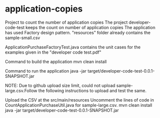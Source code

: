 # application-copies
Project to count the number of application copies
The project developer-code-test keeps the count on number of application copies The application has used Factory design pattern. "resources" folder already contains the sample-small.csv

ApplicationPurchaseFactoryTest.java contains the unit cases for the examples given in the "developer code test.pdf"

Command to build the application mvn clean install

Command to run the application java -jar target/developer-code-test-0.0.1-SNAPSHOT.jar

NOTE: Due to github upload size limit, could not upload sample-large.csv.Follow the following instructions to upload and test the same.

Upload the CSV at the src/main/resources
Uncomment the lines of code in CountApplicationPurchaseUtil.java for sample-large.csv.
mvn clean install
java -jar target/developer-code-test-0.0.1-SNAPSHOT.jar
